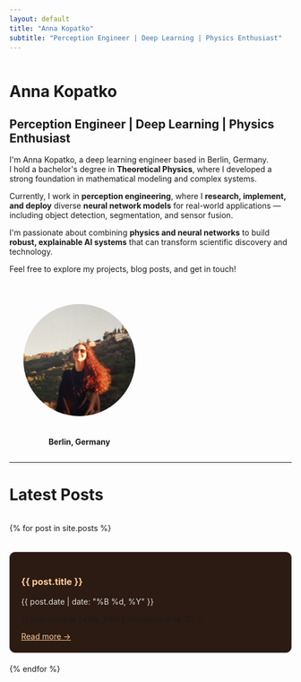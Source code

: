 ```yaml
---
layout: default
title: "Anna Kopatko"
subtitle: "Perception Engineer | Deep Learning | Physics Enthusiast"
---
```


<div style="display: flex; flex-wrap: wrap; align-items: center; justify-content: space-between; gap: 40px;">

<!-- Left side: text -->
<div style="flex: 1; min-width: 300px;">

# Anna Kopatko

## Perception Engineer | Deep Learning | Physics Enthusiast

I'm Anna Kopatko, a deep learning engineer based in Berlin, Germany.  
I hold a bachelor's degree in **Theoretical Physics**, where I developed a strong foundation in mathematical modeling and complex systems.

Currently, I work in **perception engineering**, where I **research, implement, and deploy** diverse **neural network models** for real-world applications — including object detection, segmentation, and sensor fusion.

I'm passionate about combining **physics and neural networks** to build **robust, explainable AI systems** that can transform scientific discovery and technology.

Feel free to explore my projects, blog posts, and get in touch!

</div>

<!-- Right side: image and contact info -->
<div style="flex: 0 0 250px; text-align: center;">

<img src="/assets/anna.jpg" alt="Anna Kopatko" style="width: 200px; height: 200px; object-fit: cover; border-radius: 100%; margin-bottom: 20px;">

**Berlin, Germany**

</div>

</div>

---

# Latest Posts

<div style="display: flex; flex-direction: column; gap: 20px; margin-top: 20px;">

{% for post in site.posts %}
  <div style="padding: 20px; border: 1px solid #444; border-radius: 10px; background-color: #2c1b12;">
    <h3><a href="{{ post.url }}" style="color: #ffcc99; text-decoration: none;">{{ post.title }}</a></h3>
    <p style="color: #ddd;">{{ post.date | date: "%B %d, %Y" }}</p>
    <p>{{ post.excerpt | strip_html | truncatewords: 30 }}</p>
    <a href="{{ post.url }}" style="color: #ffcc99;">Read more →</a>
  </div>
{% endfor %}

</div>
